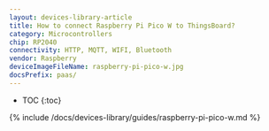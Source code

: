 ```yaml
---
layout: devices-library-article
title: How to connect Raspberry Pi Pico W to ThingsBoard?
category: Microcontrollers
chip: RP2040
connectivity: HTTP, MQTT, WIFI, Bluetooth
vendor: Raspberry
deviceImageFileName: raspberry-pi-pico-w.jpg
docsPrefix: paas/
---
```


* TOC
{:toc}

{% include /docs/devices-library/guides/raspberry-pi-pico-w.md %}
